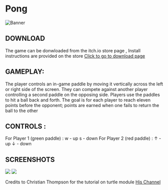 # Pong

![Banner](https://img.itch.zone/aW1nLzcwNTM1MzgucG5n/original/h6K4eJ.png)


## DOWNLOAD
The game can be donwloaded from the itch.io store page , Install instructions are provided on the store  [Click to go to download page ](https://satvikdesktop.itch.io/totally-accurate-pong)

## GAMEPLAY:
The player controls an in-game paddle by moving it vertically across the left or right side of the screen. They can compete against another player controlling a second paddle on the opposing side. Players use the paddles to hit a ball back and forth. The goal is for each player to reach eleven points before the opponent; points are earned when one fails to return the ball to the other

## CONTROLS :
For Player 1 (green paddle) :
w - up
s - down
For Player 2 (red paddle) :
↑ - up
↓ - down
## SCREENSHOTS
![](https://img.itch.zone/aW1hZ2UvMTIwODk4Ny83MDUzNTc2LnBuZw==/original/S8sFkJ.png)
![](https://img.itch.zone/aW1hZ2UvMTIwODk4Ny83MDUzNTc1LnBuZw==/original/kAymgT.png)

Credits to Christian Thompson for the tutorial on turtle module [His Channel](https://www.youtube.com/channel/UC2vm-0XX5RkWCXWwtBZGOXg)
